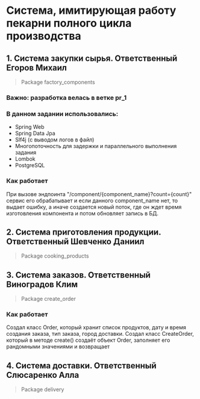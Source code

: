 # Система, имитирующая работу пекарни полного цикла производства

## 1. Система закупки сырья. Ответственный Егоров Михаил
> Package factory_components
### Важно: разработка велась в ветке pr_1

### В данном задании использовались:
- Spring Web
- Spring Data Jpa
- Slf4j (с выводом логов в файл)
- Многопоточность для задержки и параллельного выполнения задания
- Lombok
- PostgreSQL

### Как работает
При вызове эндпоинта "/component/{component_name}?count={count}" сервис его обрабатывает и если данного component_name нет, то выдает ошибку, 
а иначе создается новый поток, где он ждет время изготовления компонента и потом обновляет запись в БД.

## 2. Система приготовления продукции. Ответственный Шевченко Даниил
> Package cooking_products

## 3. Система заказов. Ответственный Виноградов Клим
> Package create_order
### Как работает
Создал класс Order, который хранит список продуктов, дату и время создания заказа, тип заказа, город доставки.
Создал класс CreateOrder, который в методе create() создаёт объект Order, заполняет его рандомными значениями и возвращает

## 4. Система доставки. Ответственный Слюсаренко Алла
> Package delivery
